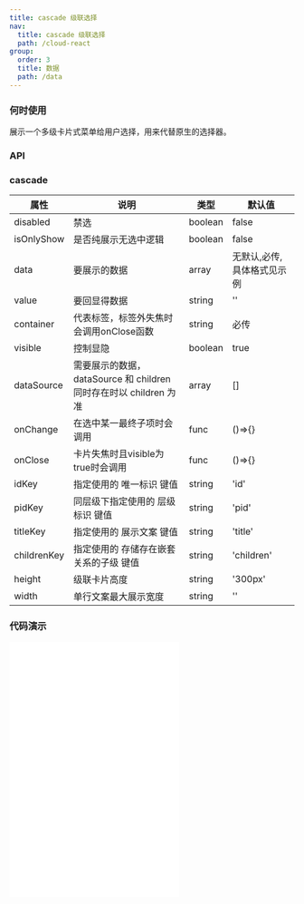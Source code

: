 ```yaml
---
title: cascade 级联选择
nav:
  title: cascade 级联选择
  path: /cloud-react
group:
  order: 3
  title: 数据
  path: /data
---
```


### 何时使用

展示一个多级卡片式菜单给用户选择，用来代替原生的选择器。

### API

### cascade

| 属性              | 说明                                                              | 类型                                    | 默认值         |
| ----------------- | ----------------------------------------------------------------- | --------------------------------------- | -------------- |
| disabled      | 禁选     | boolean | false          |
| isOnlyShow      | 是否纯展示无选中逻辑     | boolean | false          |
| data      | 要展示的数据     | array | 无默认,必传,具体格式见示例          |
| value      | 要回显得数据     | string | ''          |
| container | 代表标签，标签外失焦时会调用onClose函数| string | 必传          |
| visible   | 控制显隐 | boolean | true  |
| dataSource | 需要展示的数据，dataSource 和 children 同时存在时以 children 为准 | array                                   | []             |
| onChange   | 在选中某一最终子项时会调用         | func                                  | ()=>{}        |
| onClose   | 卡片失焦时且visible为true时会调用         | func                                  | ()=>{}        |
| idKey    | 指定使用的 唯一标识 键值         | string                                  | 'id'        |
| pidKey    |   同层级下指定使用的 层级标识 键值 |  string                           | 'pid'        |
| titleKey  | 指定使用的 展示文案 键值            | string                 | 'title'             |
| childrenKey | 指定使用的 存储存在嵌套关系的子级 键值  | string                                  | 'children'              |
| height| 级联卡片高度                                                    | string                                 | '300px'          |
| width | 单行文案最大展示宽度                                                    | string                                  | ''              |

 ### 代码演示 

<embed src="@components/cascade/demos/oneCascade.md" /> 
<embed src="@components/cascade/demos/moreCascade.md" /> 
<embed src="@components/cascade/demos/supportTitle.md" /> 
